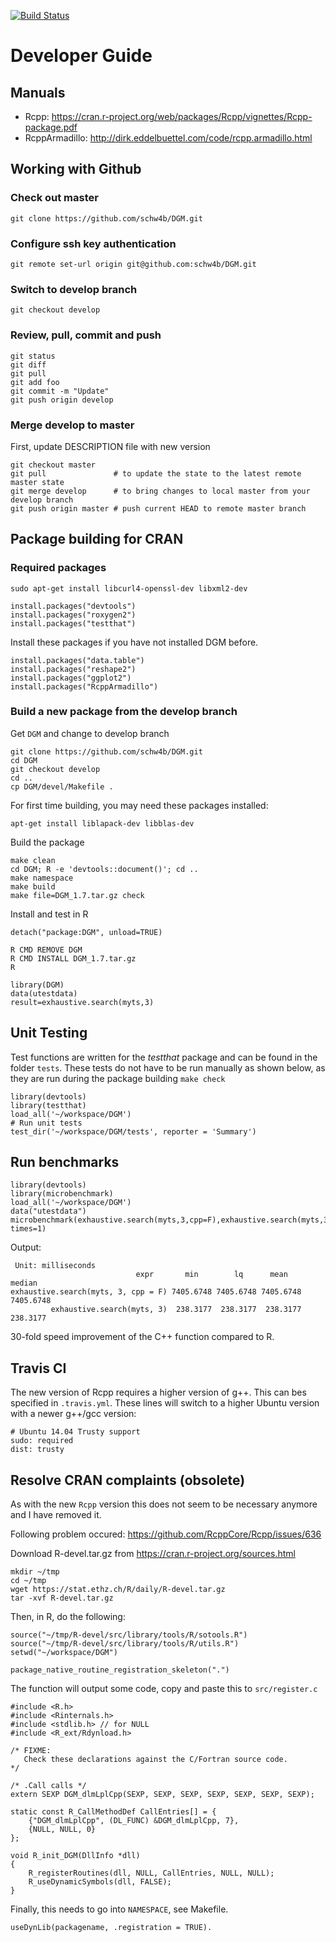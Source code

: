 [![Build Status](https://travis-ci.org/schw4b/DGM.png?branch=develop)](https://travis-ci.org/schw4b/DGM)

# Developer Guide

## Manuals
- Rcpp: https://cran.r-project.org/web/packages/Rcpp/vignettes/Rcpp-package.pdf
- RcppArmadillo: http://dirk.eddelbuettel.com/code/rcpp.armadillo.html

## Working with Github

### Check out master
    git clone https://github.com/schw4b/DGM.git

### Configure ssh key authentication
    git remote set-url origin git@github.com:schw4b/DGM.git

### Switch to develop branch
    git checkout develop

### Review, pull, commit and push
    git status
    git diff
    git pull
    git add foo
    git commit -m "Update"
    git push origin develop

### Merge develop to master
First, update DESCRIPTION file with new version

    git checkout master
    git pull               # to update the state to the latest remote master state
    git merge develop      # to bring changes to local master from your develop branch
    git push origin master # push current HEAD to remote master branch

## Package building for CRAN

### Required packages

    sudo apt-get install libcurl4-openssl-dev libxml2-dev

    install.packages("devtools")
    install.packages("roxygen2")
    install.packages("testthat")

Install these packages if you have not installed DGM before.

    install.packages("data.table")
    install.packages("reshape2")
    install.packages("ggplot2")
    install.packages("RcppArmadillo")



### Build a new package from the develop branch

Get `DGM` and change to develop branch

    git clone https://github.com/schw4b/DGM.git
    cd DGM
    git checkout develop
    cd ..
    cp DGM/devel/Makefile .

For first time building, you may need these packages installed:

    apt-get install liblapack-dev libblas-dev

Build the package

    make clean
    cd DGM; R -e 'devtools::document()'; cd ..
    make namespace
    make build
    make file=DGM_1.7.tar.gz check

Install and test in R

    detach("package:DGM", unload=TRUE)

    R CMD REMOVE DGM
    R CMD INSTALL DGM_1.7.tar.gz
    R

    library(DGM)
    data(utestdata)
    result=exhaustive.search(myts,3)

## Unit Testing
Test functions are written for the *testthat* package and can be found in the folder `tests`. These tests do not have to be run manually as shown below, as they are run during the package building `make check`

    library(devtools)
    library(testthat)
    load_all('~/workspace/DGM')
    # Run unit tests
    test_dir('~/workspace/DGM/tests', reporter = 'Summary')

## Run benchmarks

    library(devtools)
    library(microbenchmark)
    load_all('~/workspace/DGM')
    data("utestdata")
    microbenchmark(exhaustive.search(myts,3,cpp=F),exhaustive.search(myts,3), times=1)

Output:

     Unit: milliseconds
                                expr       min        lq      mean    median
    exhaustive.search(myts, 3, cpp = F) 7405.6748 7405.6748 7405.6748 7405.6748
             exhaustive.search(myts, 3)  238.3177  238.3177  238.3177  238.3177

30-fold speed improvement of the C++ function compared to R.

## Travis CI
The new version of Rcpp requires a higher version of g++. This can bes specified in `.travis.yml`. These lines will switch to a higher Ubuntu version with a newer g++/gcc version:

    # Ubuntu 14.04 Trusty support
    sudo: required
    dist: trusty

## Resolve CRAN complaints (obsolete)

As with the new `Rcpp` version this does not seem to be necessary anymore and I have removed it.

Following problem occured: https://github.com/RcppCore/Rcpp/issues/636

Download R-devel.tar.gz from https://cran.r-project.org/sources.html
```
mkdir ~/tmp
cd ~/tmp
wget https://stat.ethz.ch/R/daily/R-devel.tar.gz
tar -xvf R-devel.tar.gz
```
Then, in R, do the following:
```
source("~/tmp/R-devel/src/library/tools/R/sotools.R")
source("~/tmp/R-devel/src/library/tools/R/utils.R")
setwd("~/workspace/DGM")

package_native_routine_registration_skeleton(".")
```
The function will output some code, copy and paste this to `src/register.c`
```
#include <R.h>
#include <Rinternals.h>
#include <stdlib.h> // for NULL
#include <R_ext/Rdynload.h>

/* FIXME:
   Check these declarations against the C/Fortran source code.
*/

/* .Call calls */
extern SEXP DGM_dlmLplCpp(SEXP, SEXP, SEXP, SEXP, SEXP, SEXP, SEXP);

static const R_CallMethodDef CallEntries[] = {
    {"DGM_dlmLplCpp", (DL_FUNC) &DGM_dlmLplCpp, 7},
    {NULL, NULL, 0}
};

void R_init_DGM(DllInfo *dll)
{
    R_registerRoutines(dll, NULL, CallEntries, NULL, NULL);
    R_useDynamicSymbols(dll, FALSE);
}
```

Finally, this needs to go into `NAMESPACE`, see Makefile.
```
useDynLib(packagename, .registration = TRUE).
```
